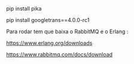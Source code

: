 pip install pika

pip install googletrans==4.0.0-rc1

Para rodar tem que baixa o RabbitMQ e o Erlang : 

https://www.erlang.org/downloads

https://www.rabbitmq.com/docs/download


